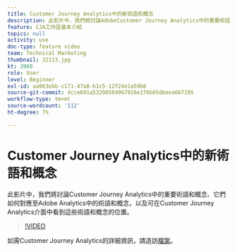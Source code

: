 ```yaml
---
title: Customer Journey Analytics中的新術語和概念
description: 此影片中，我們將討論AdobeCustomer Journey Analytics中的重要術語和概念、它們如何對應至Adobe Analytics中的術語和概念，以及可在Customer Journey Analytics介面中看到這些術語和概念的位置。
feature: CJA工作區基本介紹
topics: null
activity: use
doc-type: feature video
team: Technical Marketing
thumbnail: 32113.jpg
kt: 3960
role: User
level: Beginner
exl-id: aa063ebb-c171-47a8-b1c5-12f24e1a59b8
source-git-commit: dcce691a53200504967926e176b85dbeea667195
workflow-type: tm+mt
source-wordcount: '112'
ht-degree: 7%

---
```


# Customer Journey Analytics中的新術語和概念

此影片中，我們將討論Customer Journey Analytics中的重要術語和概念、它們如何對應至Adobe Analytics中的術語和概念，以及可在Customer Journey Analytics介面中看到這些術語和概念的位置。

>[!VIDEO](https://video.tv.adobe.com/v/32113/?quality=12)

如需Customer Journey Analytics的詳細資訊，請造訪[檔案](https://docs.adobe.com/content/help/zh-Hant/analytics-platform/using/cja-landing.html)。
